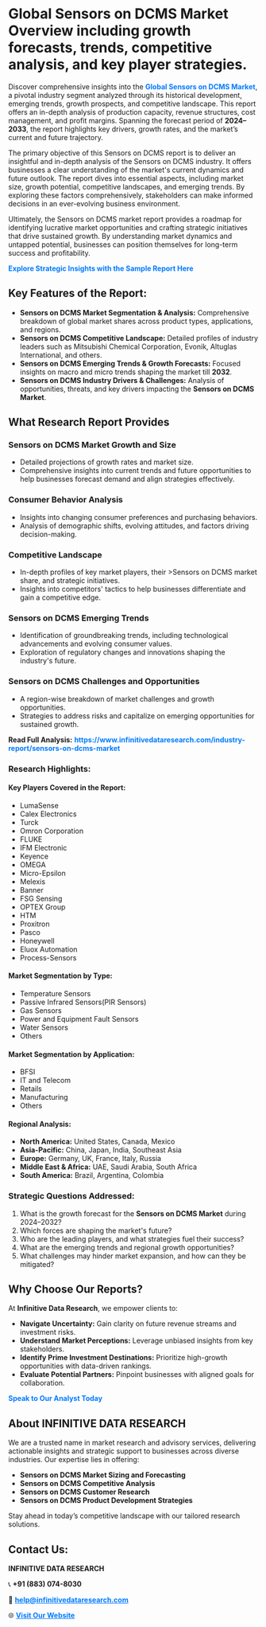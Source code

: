 <h1>Global Sensors on DCMS Market Overview including growth forecasts, trends, competitive analysis, and key player strategies.</h1>
<p>
Discover comprehensive insights into the 
<a href="https://www.infinitivedataresearch.com/industry-report/sensors-on-dcms-market" rel="dofollow" style="color: #007BFF; text-decoration: none;"><strong>Global Sensors on DCMS Market</strong></a>, a pivotal industry segment analyzed through its historical development, emerging trends, growth prospects, and competitive landscape. This report offers an in-depth analysis of production capacity, revenue structures, cost management, and profit margins. Spanning the forecast period of <strong>2024–2033</strong>, the report highlights key drivers, growth rates, and the market’s current and future trajectory.
</p>
<p>
The primary objective of this Sensors on DCMS report is to deliver an insightful and in-depth analysis of the Sensors on DCMS industry. It offers businesses a clear understanding of the market's current dynamics and future outlook. The report dives into essential aspects, including market size, growth potential, competitive landscapes, and emerging trends. By exploring these factors comprehensively, stakeholders can make informed decisions in an ever-evolving business environment.
</p>
<p>
Ultimately, the Sensors on DCMS market report provides a roadmap for identifying lucrative market opportunities and crafting strategic initiatives that drive sustained growth. By understanding market dynamics and untapped potential, businesses can position themselves for long-term success and profitability.
</p>
<p>
<a href="https://www.infinitivedataresearch.com/request-sample/reportId=106451" style="color: #007BFF; text-decoration: none;"><strong>Explore Strategic Insights with the Sample Report Here</strong></a>
</p>

<h2>Key Features of the Report:</h2>
<ul>
<li><strong>Sensors on DCMS Market Segmentation & Analysis:</strong> Comprehensive breakdown of global market shares across product types, applications, and regions.</li>
<li><strong>Sensors on DCMS Competitive Landscape:</strong> Detailed profiles of industry leaders such as Mitsubishi Chemical Corporation, Evonik, Altuglas International, and others.</li>
<li><strong>Sensors on DCMS Emerging Trends & Growth Forecasts:</strong> Focused insights on macro and micro trends shaping the market till <strong>2032</strong>.</li>
<li><strong>Sensors on DCMS Industry Drivers & Challenges:</strong> Analysis of opportunities, threats, and key drivers impacting the <strong>Sensors on DCMS Market</strong>.</li>
</ul>

<h2>What Research Report Provides</h2>
<h3>Sensors on DCMS Market Growth and Size</h3>
<ul>
<li>Detailed projections of growth rates and market size.</li>
<li>Comprehensive insights into current trends and future opportunities to help businesses forecast demand and align strategies effectively.</li>
</ul>

<h3>Consumer Behavior Analysis</h3>
<ul>
<li>Insights into changing consumer preferences and purchasing behaviors.</li>
<li>Analysis of demographic shifts, evolving attitudes, and factors driving decision-making.</li>
</ul>

<h3>Competitive Landscape</h3>
<ul>
<li>In-depth profiles of key market players, their >Sensors on DCMS market share, and strategic initiatives.</li>
<li>Insights into competitors' tactics to help businesses differentiate and gain a competitive edge.</li>
</ul>

<h3>Sensors on DCMS Emerging Trends</h3>
<ul>
<li>Identification of groundbreaking trends, including technological advancements and evolving consumer values.</li>
<li>Exploration of regulatory changes and innovations shaping the industry's future.</li>
</ul>

<h3>Sensors on DCMS Challenges and Opportunities</h3>
<ul>
<li>A region-wise breakdown of market challenges and growth opportunities.</li>
<li>Strategies to address risks and capitalize on emerging opportunities for sustained growth.</li>
</ul>
<p><strong>Read Full Analysis:</strong> <a href="https://www.infinitivedataresearch.com/industry-report/sensors-on-dcms-market" rel="dofollow" style="color: #007BFF; text-decoration: none;"><strong>https://www.infinitivedataresearch.com/industry-report/sensors-on-dcms-market</strong></a></p>
<h3>Research Highlights:</h3>
<h4>Key Players Covered in the Report:</h4>
<ul><li>LumaSense</li><li>Calex Electronics</li><li>Turck</li><li>Omron Corporation</li><li>FLUKE</li><li>IFM Electronic</li><li>Keyence</li><li>OMEGA</li><li>Micro-Epsilon</li><li>Melexis</li><li>Banner</li><li>FSG Sensing</li><li>OPTEX Group</li><li>HTM</li><li>Proxitron</li><li>Pasco</li><li>Honeywell</li><li>Eluox Automation</li><li>Process-Sensors</li></ul>
<h4>Market Segmentation by Type:</h4>
<ul><li>Temperature Sensors</li><li>Passive Infrared Sensors(PIR Sensors)</li><li>Gas Sensors</li><li>Power and Equipment Fault Sensors</li><li>Water Sensors</li><li>Others</li></ul>
<h4>Market Segmentation by Application:</h4>
<ul><li>BFSI</li><li>IT and Telecom</li><li>Retails</li><li>Manufacturing</li><li>Others</li></ul>

<h4>Regional Analysis:</h4>
<ul>
<li><strong>North America:</strong> United States, Canada, Mexico</li>
<li><strong>Asia-Pacific:</strong> China, Japan, India, Southeast Asia</li>
<li><strong>Europe:</strong> Germany, UK, France, Italy, Russia</li>
<li><strong>Middle East & Africa:</strong> UAE, Saudi Arabia, South Africa</li>
<li><strong>South America:</strong> Brazil, Argentina, Colombia</li>
</ul>

<h3>Strategic Questions Addressed:</h3>
<ol>
<li>What is the growth forecast for the <strong>Sensors on DCMS Market</strong> during 2024–2032?</li>
<li>Which forces are shaping the market's future?</li>
<li>Who are the leading players, and what strategies fuel their success?</li>
<li>What are the emerging trends and regional growth opportunities?</li>
<li>What challenges may hinder market expansion, and how can they be mitigated?</li>
</ol>

<h2>Why Choose Our Reports?</h2>
<p>At <strong>Infinitive Data Research</strong>, we empower clients to:</p>
<ul>
<li><strong>Navigate Uncertainty:</strong> Gain clarity on future revenue streams and investment risks.</li>
<li><strong>Understand Market Perceptions:</strong> Leverage unbiased insights from key stakeholders.</li>
<li><strong>Identify Prime Investment Destinations:</strong> Prioritize high-growth opportunities with data-driven rankings.</li>
<li><strong>Evaluate Potential Partners:</strong> Pinpoint businesses with aligned goals for collaboration.</li>
</ul>
<p><a href="https://www.infinitivedataresearch.com/industry-report/sensors-on-dcms-market" rel="dofollow" style="color: #007BFF; text-decoration: none;"><strong>Speak to Our Analyst Today</strong></a></p>

<h2>About INFINITIVE DATA RESEARCH</h2>
<p>We are a trusted name in market research and advisory services, delivering actionable insights and strategic support to businesses across diverse industries. Our expertise lies in offering:</p>
<ul>
<li><strong>Sensors on DCMS Market Sizing and Forecasting</strong></li>
<li><strong>Sensors on DCMS Competitive Analysis</strong></li>
<li><strong>Sensors on DCMS Customer Research</strong></li>
<li><strong>Sensors on DCMS Product Development Strategies</strong></li>
</ul>
<p>Stay ahead in today’s competitive landscape with our tailored research solutions.</p>

<h2>Contact Us:</h2>
<p><strong>INFINITIVE DATA RESEARCH</strong></p>
<p>📞 <strong>+91 (883) 074-8030</strong></p>
<p>📧 <strong><a href="mailto:help@infinitivedataresearch.com" style="color: #007BFF;">help@infinitivedataresearch.com</a></strong></p>
<p>🌐 <strong><a href="https://www.infinitivedataresearch.com" rel="dofollow" style="color: #007BFF;">Visit Our Website</a></strong></p>
